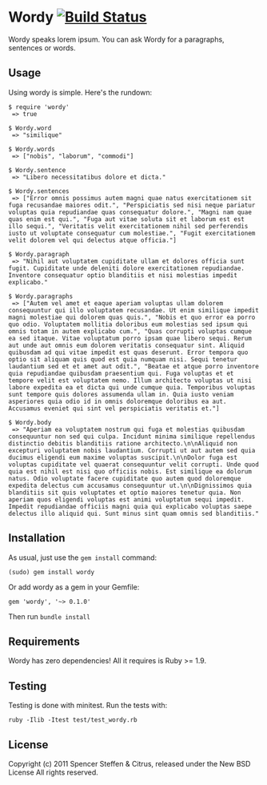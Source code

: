 # Wordy [![Build Status](https://secure.travis-ci.org/citrus/wordy.png)](http://travis-ci.org/citrus/wordy)

Wordy speaks lorem ipsum. You can ask Wordy for a paragraphs, sentences or words.


Usage
-----

Using wordy is simple. Here's the rundown:

    $ require 'wordy'
     => true 

    $ Wordy.word
     => "similique" 

    $ Wordy.words
     => ["nobis", "laborum", "commodi"] 

    $ Wordy.sentence
     => "Libero necessitatibus dolore et dicta." 

    $ Wordy.sentences
     => ["Error omnis possimus autem magni quae natus exercitationem sit fuga recusandae maiores odit.", "Perspiciatis sed nisi neque pariatur voluptas quia repudiandae quas consequatur dolore.", "Magni nam quae quas enim est qui.", "Fuga aut vitae soluta sit et laborum est est illo sequi.", "Veritatis velit exercitationem nihil sed perferendis iusto ut voluptate consequatur cum molestiae.", "Fugit exercitationem velit dolorem vel qui delectus atque officia."] 

    $ Wordy.paragraph
     => "Nihil aut voluptatem cupiditate ullam et dolores officia sunt fugit. Cupiditate unde deleniti dolore exercitationem repudiandae. Inventore consequatur optio blanditiis et nisi molestias impedit explicabo." 

    $ Wordy.paragraphs
     => ["Autem vel amet et eaque aperiam voluptas ullam dolorem consequuntur qui illo voluptatem recusandae. Ut enim similique impedit magni molestiae qui dolorem quas quis.", "Nobis et quo error ea porro quo odio. Voluptatem mollitia doloribus eum molestias sed ipsum qui omnis totam in autem explicabo cum.", "Quas corrupti voluptas cumque ea sed itaque. Vitae voluptatum porro ipsam quae libero sequi. Rerum aut unde aut omnis eum dolorem veritatis consequatur sint. Aliquid quibusdam ad qui vitae impedit est quas deserunt. Error tempora quo optio sit aliquam quis quod est quia numquam nisi. Sequi tenetur laudantium sed et et amet aut odit.", "Beatae et atque porro inventore quia repudiandae quibusdam praesentium qui. Fuga voluptas et et tempore velit est voluptatem nemo. Illum architecto voluptas ut nisi labore expedita ea et dicta qui unde cumque quia. Temporibus voluptas sunt tempore quis dolores assumenda ullam in. Quia iusto veniam asperiores quia odio id in omnis doloremque doloribus ea aut. Accusamus eveniet qui sint vel perspiciatis veritatis et."] 

    $ Wordy.body
     => "Aperiam ea voluptatem nostrum qui fuga et molestias quibusdam consequuntur non sed qui culpa. Incidunt minima similique repellendus distinctio debitis blanditiis ratione architecto.\n\nAliquid non excepturi voluptatem nobis laudantium. Corrupti ut aut autem sed quia ducimus eligendi eum maxime voluptas suscipit.\n\nDolor fuga est voluptas cupiditate vel quaerat consequuntur velit corrupti. Unde quod quia est nihil est nisi quo officiis nobis. Est similique ea dolorum natus. Odio voluptate facere cupiditate quo autem quod doloremque expedita delectus cum accusamus consequuntur ut.\n\nDignissimos quia blanditiis sit quis voluptates et optio maiores tenetur quia. Non aperiam quos eligendi voluptas est animi voluptatum sequi impedit. Impedit repudiandae officiis magni quia qui explicabo voluptas saepe delectus illo aliquid qui. Sunt minus sint quam omnis sed blanditiis." 
  
 
Installation
------------

As usual, just use the `gem install` command:

    (sudo) gem install wordy
    
Or add wordy as a gem in your Gemfile:

    gem 'wordy', '~> 0.1.0' 

Then run `bundle install`

 
Requirements
------------

Wordy has zero dependencies! All it requires is Ruby >= 1.9.


Testing
-------

Testing is done with minitest. Run the tests with:

    ruby -Ilib -Itest test/test_wordy.rb


License
-------

Copyright (c) 2011 Spencer Steffen & Citrus, released under the New BSD License All rights reserved.
